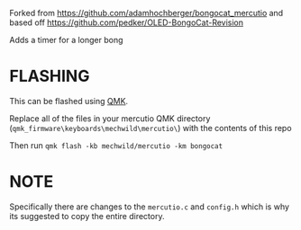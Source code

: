Forked from https://github.com/adamhochberger/bongocat_mercutio and based off https://github.com/pedker/OLED-BongoCat-Revision

Adds a timer for a longer bong

# FLASHING

This can be flashed using [QMK](https://docs.qmk.fm/#/). 


Replace all of the files in your mercutio QMK directory (`qmk_firmware\keyboards\mechwild\mercutio\`) with the contents of this repo

Then run `qmk flash -kb mechwild/mercutio -km bongocat`

# NOTE

Specifically there are changes to the `mercutio.c` and `config.h` which is why its suggested to copy the entire directory. 